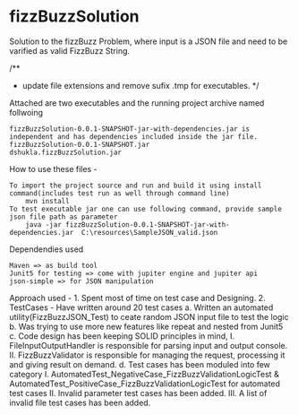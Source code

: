 # fizzBuzzSolution
Solution to the fizzBuzz Problem, where input is a JSON file and need to be varified as valid FizzBuzz String.

/**
* update file extensions and remove sufix .tmp for executables.
*/

Attached are two executables and the running project archive named follwoing

	fizzBuzzSolution-0.0.1-SNAPSHOT-jar-with-dependencies.jar is independent and has dependencies included inside the jar file.
	fizzBuzzSolution-0.0.1-SNAPSHOT.jar 
	dshukla.fizzBuzzSolution.jar

How to use these files - 

	To import the project source and run and build it using install command(includes test run as well through command line)
		mvn install 
	To test executable jar one can use following command, provide sample json file path as parameter
		java -jar fizzBuzzSolution-0.0.1-SNAPSHOT-jar-with-dependencies.jar  C:\resources\SampleJSON_valid.json


Dependendies used 

	Maven => as build tool
	Junit5 for testing => come with jupiter engine and jupiter api
	json-simple => for JSON manipulation

Approach used - 
	1. Spent most of time on test case and Designing.
	2. TestCases - Have written around 20 test cases
			a. Written an automated utility(FizzBuzzJSON_Test) to ceate random JSON input file to test the logic
			b. Was trying to use more new features like repeat and nested from Junit5
			c. Code design has been keeping SOLID principles in mind, 
				I. FileInputOutputHandler is responsible for parsing input and output console.
				II. FizzBuzzValidator is responsible for managing the request, processing it and giving result on demand.
			d. Test cases has been moduled into few category 
				I. AutomatedTest_NegativeCase_FizzBuzzValidationLogicTest & AutomatedTest_PositiveCase_FizzBuzzValidationLogicTest for automated test cases
				II. Invalid parameter test cases has been added.
				III. A list of invalid file test cases has been added.
